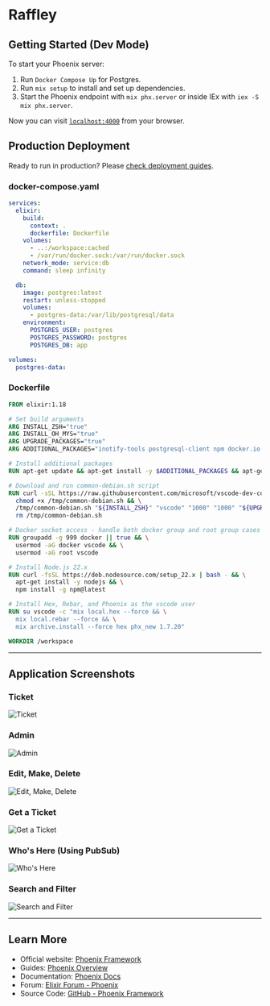 # Raffley

## Getting Started (Dev Mode)

To start your Phoenix server:
1. Run `Docker Compose Up` for Postgres.
2. Run `mix setup` to install and set up dependencies.
3. Start the Phoenix endpoint with `mix phx.server` or inside IEx with `iex -S mix phx.server`.

Now you can visit [`localhost:4000`](http://localhost:4000) from your browser.

## Production Deployment

Ready to run in production? Please [check deployment guides](https://hexdocs.pm/phoenix/deployment.html).

### docker-compose.yaml

```yaml
services:
  elixir:
    build:
      context: .
      dockerfile: Dockerfile
    volumes:
      - ..:/workspace:cached
      - /var/run/docker.sock:/var/run/docker.sock
    network_mode: service:db
    command: sleep infinity

  db:
    image: postgres:latest
    restart: unless-stopped
    volumes:
      - postgres-data:/var/lib/postgresql/data
    environment:
      POSTGRES_USER: postgres
      POSTGRES_PASSWORD: postgres
      POSTGRES_DB: app

volumes:
  postgres-data:
```

### Dockerfile

```dockerfile
FROM elixir:1.18

# Set build arguments
ARG INSTALL_ZSH="true"
ARG INSTALL_OH_MYS="true"
ARG UPGRADE_PACKAGES="true"
ARG ADDITIONAL_PACKAGES="inotify-tools postgresql-client npm docker.io iputils-ping dnsutils telnet libwxgtk3.2-dev libgtk-3-0 x11-xserver-utils chromium chromium-driver direnv watchman"

# Install additional packages
RUN apt-get update && apt-get install -y $ADDITIONAL_PACKAGES && apt-get clean && rm -rf /var/lib/apt/lists/*

# Download and run common-debian.sh script
RUN curl -sSL https://raw.githubusercontent.com/microsoft/vscode-dev-containers/main/script-library/common-debian.sh -o /tmp/common-debian.sh && \
  chmod +x /tmp/common-debian.sh && \
  /tmp/common-debian.sh "${INSTALL_ZSH}" "vscode" "1000" "1000" "${UPGRADE_PACKAGES}" "${INSTALL_OH_MYS}" && \
  rm /tmp/common-debian.sh

# Docker socket access - handle both docker group and root group cases
RUN groupadd -g 999 docker || true && \
  usermod -aG docker vscode && \
  usermod -aG root vscode

# Install Node.js 22.x
RUN curl -fsSL https://deb.nodesource.com/setup_22.x | bash - && \
  apt-get install -y nodejs && \
  npm install -g npm@latest

# Install Hex, Rebar, and Phoenix as the vscode user
RUN su vscode -c "mix local.hex --force && \
  mix local.rebar --force && \
  mix archive.install --force hex phx_new 1.7.20"

WORKDIR /workspace
```

---

## Application Screenshots

### Ticket
<img src="/readme/ticket.png" alt="Ticket" style="max-width: 100%; height: auto;">

### Admin
<img src="/readme/admin.png" alt="Admin" style="max-width: 100%; height: auto;">

### Edit, Make, Delete
<img src="/readme/edit-make-delete.png" alt="Edit, Make, Delete" style="max-width: 100%; height: auto;">

### Get a Ticket
<img src="/readme/get-a-ticket.png" alt="Get a Ticket" style="max-width: 100%; height: auto;">

### Who's Here (Using PubSub)
<img src="/readme/who-is-here.png" alt="Who's Here" style="max-width: 100%; height: auto;">

### Search and Filter
<img src="/readme/search-and-filter.png" alt="Search and Filter" style="max-width: 100%; height: auto;">

---



## Learn More

- Official website: [Phoenix Framework](https://www.phoenixframework.org/)
- Guides: [Phoenix Overview](https://hexdocs.pm/phoenix/overview.html)
- Documentation: [Phoenix Docs](https://hexdocs.pm/phoenix)
- Forum: [Elixir Forum - Phoenix](https://elixirforum.com/c/phoenix-forum)
- Source Code: [GitHub - Phoenix Framework](https://github.com/phoenixframework/phoenix)
